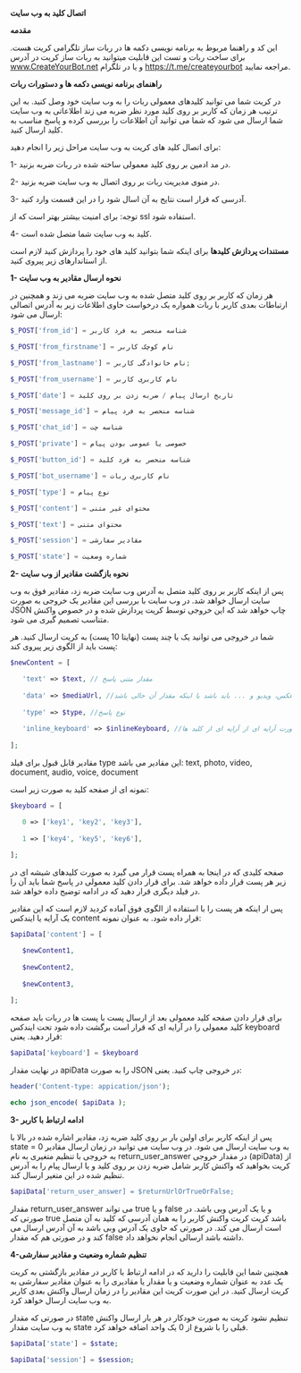 ****اتصال کلید به وب سایت****

****مقدمه****

این کد و راهنما مربوط به برنامه نویسی دکمه ها در ربات ساز تلگرامی کریت هست.
برای ساخت ربات و تست این قابلیت میتوانید به
ربات ساز کریت در آدرس
www.CreateYourBot.net
و یا در تلگرام
https://t.me/createyourbot
مراجعه نمایید.

****راهنمای برنامه نویسی دکمه ها و دستورات ربات****

در کریت شما می توانید کلیدهای معمولی ربات را به وب سایت خود وصل کنید. به این ترتیب هر زمان که کاربر بر روی کلید مورد نظر ضربه می زند اطلاعاتی به وب سایت شما ارسال می شود که شما می توانید آن اطلاعات را بررسی کرده و پاسخ مناسب به کلید ارسال کنید.

برای اتصال کلید های کریت به وب سایت مراحل زیر را انجام دهید:

1- در مد ادمین بر روی کلید معمولی ساخته شده در ربات ضربه بزنید.

2- در منوی مدیریت ربات بر روی اتصال به وب سایت ضربه بزنید.

3- آدرسی که قرار است نتایح به آن اسال شود را در این قسمت وارد کنید.

   توجه: برای امنیت بیشتر بهتر است که از ssl استفاده شود.

4- کلید به وب سایت شما متصل شده است.

****مستندات پردازش کلیدها****
برای اینکه شما بتوانید کلید های خود را پردازش کنید لازم است از استاندارهای زیر پیروی کنید.

**1- نحوه ارسال مقادیر به وب سایت**

هر زمان که کاربر بر روی کلید متصل شده به وب سایت ضربه می زند و همچنین در ارتباطات بعدی کاربر با ربات همواره یک درخواست حاوی اطلاعات زیر به آدرس اتصالی ارسال می شود:

```php
$_POST['from_id'] = شناسه منحصر به فرد کاربر

$_POST['from_firstname'] = نام کوچک کاربر

$_POST['from_lastname'] = نام خانوادگی کاربر;

$_POST['from_username'] = نام کاربری کاربر

$_POST['date'] = تاریخ ارسال پیام / ضربه زدن بر روی کلید

$_POST['message_id'] = شناسه منحصر به فرد پیام

$_POST['chat_id'] = شناسه چت

$_POST['private'] = خصوصی یا عمومی بودن پیام

$_POST['button_id'] = شناسه منحصر به فرد کلید

$_POST['bot_username'] = نام کاربری ربات

$_POST['type'] = نوع پیام

$_POST['content'] = محتوای غیر متنی

$_POST['text'] = محتوای متنی

$_POST['session'] = مقادیر سفارشی

$_POST['state'] = شماره وضعیت
```

**2- نحوه بازگشت مقادیر از وب سایت**

پس از اینکه کاربر بر روی کلید متصل به آدرس وب سایت ضربه زد، مقادیر فوق به وب سایت ارسال خواهد شد. در وب سایت با بررسی این مقادیر یک خروجی به صورت JSON چاپ خواهد شد که این خروجی توسط کریت پردازش شده و در خصوص واکنش متناسب تصمیم گیری می شود.

شما در خروجی می توانید یک یا چند پست (نهایتا 10 پست) به کریت ارسال کنید. هر پست باید از الگوی زیر پیروی کند:

```php
$newContent = [

   'text' => $text, // مقدار متنی پاسخ
   
   'data' => $mediaUrl, //مقدار غیر متنی پاسخ. حتما به صورت آدرس وبی یک رسانه مثلا عکس، ویدیو و ... باید باشد یا اینکه مقدار آن خالی باشد
   
   'type' => $type, //نوع پاسخ
   
   'inline_keyboard' => $inlineKeyboard, //به صورت آرایه ای از آرایه ای از کلید ها
   
];
```
  مقادیر قابل قبول برای فیلد type این مقادیر می باشد: text, photo, video, document, audio, voice, document
  

   نمونه ای از صفحه کلید به صورت زیر است:

```php
$keyboard = [

   0 => ['key1', 'key2', 'key3'],
   
   1 => ['key4', 'key5', 'key6'],
   
];
```
  صفحه کلیدی که در اینجا به همراه پست قرار می گیرد به صورت کلیدهای شیشه ای در زیر هر پست قرار داده خواهد شد. برای قرار دادن کلید معمولی در پاسخ شما باید آن را در فیلد دیگری قرار دهید که در ادامه توضیح داده خواهد شد.
  

پس ار اینکه هر پست را با استفاده از الگوی فوق آماده کردید لازم است که این مقادیر یک آرایه یا ایندکس content قرار داده شود. به عنوان نمونه:

```php
$apiData['content'] = [

   $newContent1,
   
   $newContent2,
   
   $newContent3,
   
];
```
برای قرار دادن صفحه کلید معمولی بعد از ارسال پست با پست ها در ربات باید صفحه کلید معمولی را در آرایه ای که قرار است برگشت داده شود تحت ایندکس keyboard قرار دهید. یعنی:

```php
$apiData['keyboard'] = $keyboard
```
در نهایت مقدار apiData را به صورت JSON در خروجی چاپ کنید. یعنی:

```php
header('Content-type: appication/json');

echo json_encode( $apiData );
```
**3- ادامه ارتباط با کاربر**


پس از اینکه کاربر برای اولین بار بر روی کلید ضربه زد، مقادیر اشاره شده در بالا با state = 0 به وب سایت ارسال می شود. در وب سایت می توانید در زمان ارسال مقادیر به خروجی با تنظیم متغیری به نام return_user_answer در مقدار خروجی (apiData) از کریت بخواهید که واکنش کاربر شامل ضربه زدن بر روی کلید و یا ارسال پیام را به آدرس تنظیم شده در این متغیر ارسال کند.

```php
$apiData['return_user_answer] = $returnUrlOrTrueOrFalse;
```
مقدار return_user_answer می تواند true و یا false و یا یک آدرس وبی باشد. در صورتی که true باشد کریت کریت واکنش کاربر را به همان آدرسی که کلید به آن متصل است ارسال می کند. در صورتی که حاوی یک آدرس وبی باشد به آن آدرس ارسال می کند و در صورتی هم که مقدار false داشته باشد ارسالی انجام نخواهد داد.


**4-تنظیم شماره وضعیت و مقادیر سفارشی**


همچنین شما این قابلیت را دارید که در ادامه ارتباط با کاربر در مقادیر بازگشتی به کریت یک عدد به عنوان شماره وضعیت و یا مقدار یا مقادیری را به عنوان مقادیر سفارشی به کریت ارسال کنید. در این صورت کریت این مقادیر را در زمان ارسال واکنش بعدی کاربر به وب سایت ارسال خواهد کرد.


در صورتی که مقدار state تنظیم نشود کریت به صورت خودکار در هر بار ارسال واکنش به وب سایت مقدار state قبلی را با شروع از 0 یک واحد اضافه خواهد کرد.

```php
$apiData['state'] = $state;

$apiData['session'] = $session;
```
